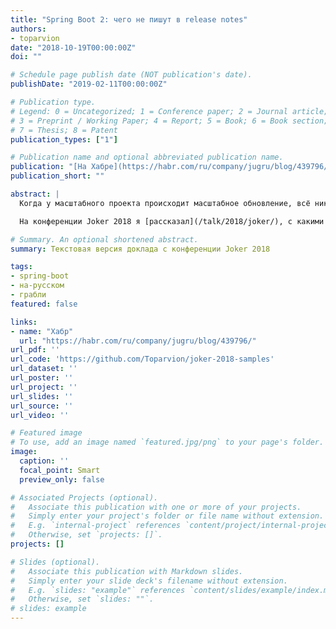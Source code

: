 ```yaml
---
title: "Spring Boot 2: чего не пишут в release notes"
authors:
- toparvion
date: "2018-10-19T00:00:00Z"
doi: ""

# Schedule page publish date (NOT publication's date).
publishDate: "2019-02-11T00:00:00Z"

# Publication type.
# Legend: 0 = Uncategorized; 1 = Conference paper; 2 = Journal article;
# 3 = Preprint / Working Paper; 4 = Report; 5 = Book; 6 = Book section;
# 7 = Thesis; 8 = Patent
publication_types: ["1"]

# Publication name and optional abbreviated publication name.
publication: "[На Хабре](https://habr.com/ru/company/jugru/blog/439796/)"
publication_short: ""

abstract: |
  Когда у масштабного проекта происходит масштабное обновление, всё никогда не бывает просто: неизбежно возникают неочевидные нюансы (проще говоря, грабли). И тогда, как бы хороша ни была документация, с чем-то поможет только опыт — свой или чужой.

  На конференции Joker 2018 я [рассказал](/talk/2018/joker/), с какими проблемами столкнулся сам при переходе к Spring Boot 2 и как они решаются. А теперь специально для Хабра — текстовая версия этого доклада. Для удобства в посте есть и видеозапись, и оглавление: можно не читать всё целиком, а перейти непосредственно к волнующей вас проблеме.

# Summary. An optional shortened abstract.
summary: Текстовая версия доклада с конференции Joker 2018

tags:
- spring-boot
- на-русском
- грабли
featured: false

links:
- name: "Хабр"
  url: "https://habr.com/ru/company/jugru/blog/439796/"
url_pdf: ''
url_code: 'https://github.com/Toparvion/joker-2018-samples'
url_dataset: ''
url_poster: ''
url_project: ''
url_slides: ''
url_source: ''
url_video: ''

# Featured image
# To use, add an image named `featured.jpg/png` to your page's folder.
image:
  caption: ''
  focal_point: Smart
  preview_only: false

# Associated Projects (optional).
#   Associate this publication with one or more of your projects.
#   Simply enter your project's folder or file name without extension.
#   E.g. `internal-project` references `content/project/internal-project/index.md`.
#   Otherwise, set `projects: []`.
projects: []

# Slides (optional).
#   Associate this publication with Markdown slides.
#   Simply enter your slide deck's filename without extension.
#   E.g. `slides: "example"` references `content/slides/example/index.md`.
#   Otherwise, set `slides: ""`.
# slides: example
---
```

